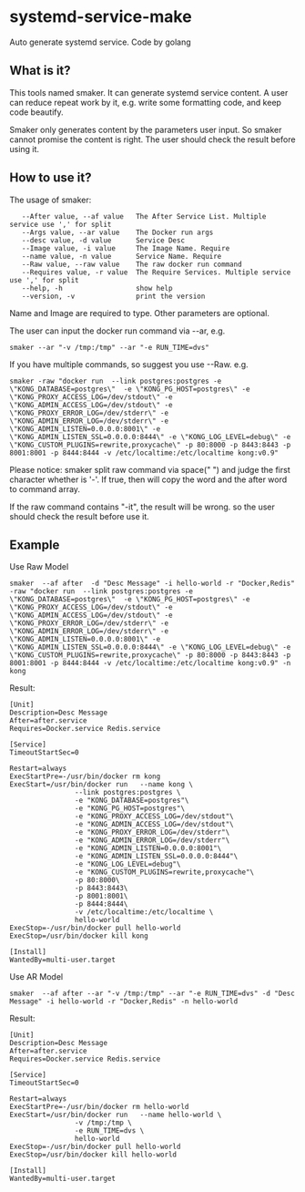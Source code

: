 # systemd-service-make
Auto generate systemd service. Code by golang

## What is it?

This tools named smaker. It can generate systemd service content. A user can reduce repeat work by it, e.g. write some formatting code, and keep code beautify.

Smaker only generates content by the parameters user input. So smaker cannot promise the content is right. The user should check the result before using it.

## How to use it?

The usage of smaker:

```
   --After value, --af value   The After Service List. Multiple service use ',' for split
   --Args value, --ar value    The Docker run args
   --desc value, -d value      Service Desc
   --Image value, -i value     The Image Name. Require
   --name value, -n value      Service Name. Require
   --Raw value, --raw value    The raw docker run command
   --Requires value, -r value  The Require Services. Multiple service use ',' for split
   --help, -h                  show help
   --version, -v               print the version
```

Name and Image are required to type. Other parameters are optional.

The user can input the docker run command via --ar, e.g.

```
smaker --ar "-v /tmp:/tmp" --ar "-e RUN_TIME=dvs"
```

If you have multiple commands, so suggest you use --Raw. e.g.

```
smaker -raw "docker run  --link postgres:postgres -e \"KONG_DATABASE=postgres\"  -e \"KONG_PG_HOST=postgres\" -e \"KONG_PROXY_ACCESS_LOG=/dev/stdout\" -e \"KONG_ADMIN_ACCESS_LOG=/dev/stdout\" -e \"KONG_PROXY_ERROR_LOG=/dev/stderr\" -e \"KONG_ADMIN_ERROR_LOG=/dev/stderr\" -e \"KONG_ADMIN_LISTEN=0.0.0.0:8001\" -e \"KONG_ADMIN_LISTEN_SSL=0.0.0.0:8444\" -e \"KONG_LOG_LEVEL=debug\" -e \"KONG_CUSTOM_PLUGINS=rewrite,proxycache\" -p 80:8000 -p 8443:8443 -p 8001:8001 -p 8444:8444 -v /etc/localtime:/etc/localtime kong:v0.9"
```

Please notice: smaker split raw command via space(" ") and judge the first character whether is '-'. If true, then will copy the word and the after word to command array.

If the raw command contains "-it", the result will be wrong. so the user should check the result before use it.

## Example

Use Raw Model

```
smaker  --af after  -d "Desc Message" -i hello-world -r "Docker,Redis" -raw "docker run  --link postgres:postgres -e \"KONG_DATABASE=postgres\"  -e \"KONG_PG_HOST=postgres\" -e \"KONG_PROXY_ACCESS_LOG=/dev/stdout\" -e \"KONG_ADMIN_ACCESS_LOG=/dev/stdout\" -e \"KONG_PROXY_ERROR_LOG=/dev/stderr\" -e \"KONG_ADMIN_ERROR_LOG=/dev/stderr\" -e \"KONG_ADMIN_LISTEN=0.0.0.0:8001\" -e \"KONG_ADMIN_LISTEN_SSL=0.0.0.0:8444\" -e \"KONG_LOG_LEVEL=debug\" -e \"KONG_CUSTOM_PLUGINS=rewrite,proxycache\" -p 80:8000 -p 8443:8443 -p 8001:8001 -p 8444:8444 -v /etc/localtime:/etc/localtime kong:v0.9" -n kong
```

Result:

```
[Unit]
Description=Desc Message
After=after.service
Requires=Docker.service Redis.service

[Service]
TimeoutStartSec=0

Restart=always
ExecStartPre=-/usr/bin/docker rm kong
ExecStart=/usr/bin/docker run   --name kong \
				--link postgres:postgres \
				-e "KONG_DATABASE=postgres"\
				-e "KONG_PG_HOST=postgres"\
				-e "KONG_PROXY_ACCESS_LOG=/dev/stdout"\
				-e "KONG_ADMIN_ACCESS_LOG=/dev/stdout"\
				-e "KONG_PROXY_ERROR_LOG=/dev/stderr"\
				-e "KONG_ADMIN_ERROR_LOG=/dev/stderr"\
				-e "KONG_ADMIN_LISTEN=0.0.0.0:8001"\
				-e "KONG_ADMIN_LISTEN_SSL=0.0.0.0:8444"\
				-e "KONG_LOG_LEVEL=debug"\
				-e "KONG_CUSTOM_PLUGINS=rewrite,proxycache"\
				-p 80:8000\
				-p 8443:8443\
				-p 8001:8001\
				-p 8444:8444\
				-v /etc/localtime:/etc/localtime \
				hello-world
ExecStop=-/usr/bin/docker pull hello-world
ExecStop=/usr/bin/docker kill kong

[Install]
WantedBy=multi-user.target
```

Use AR Model
```
smaker  --af after --ar "-v /tmp:/tmp" --ar "-e RUN_TIME=dvs" -d "Desc Message" -i hello-world -r "Docker,Redis" -n hello-world
```

Result:
```
[Unit]
Description=Desc Message
After=after.service
Requires=Docker.service Redis.service

[Service]
TimeoutStartSec=0

Restart=always
ExecStartPre=-/usr/bin/docker rm hello-world
ExecStart=/usr/bin/docker run   --name hello-world \
				-v /tmp:/tmp \
				-e RUN_TIME=dvs \
				hello-world
ExecStop=-/usr/bin/docker pull hello-world
ExecStop=/usr/bin/docker kill hello-world

[Install]
WantedBy=multi-user.target
```

